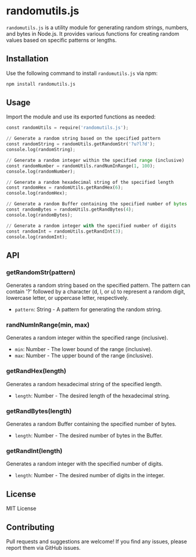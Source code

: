 # randomutils.js

`randomutils.js` is a utility module for generating random strings, numbers, and bytes in Node.js. It provides various functions for creating random values based on specific patterns or lengths.

## Installation

Use the following command to install `randomutils.js` via npm:

```bash
npm install randomutils.js
```
## Usage
Import the module and use its exported functions as needed:

```python
const randomUtils = require('randomutils.js');

// Generate a random string based on the specified pattern
const randomString = randomUtils.getRandomStr('?u?l?d');
console.log(randomString);

// Generate a random integer within the specified range (inclusive)
const randomNumber = randomUtils.randNumInRange(1, 100);
console.log(randomNumber);

// Generate a random hexadecimal string of the specified length
const randomHex = randomUtils.getRandHex(6);
console.log(randomHex);

// Generate a random Buffer containing the specified number of bytes
const randomBytes = randomUtils.getRandBytes(4);
console.log(randomBytes);

// Generate a random integer with the specified number of digits
const randomInt = randomUtils.getRandInt(3);
console.log(randomInt);

```
## API
### getRandomStr(pattern)

Generates a random string based on the specified pattern. The pattern can contain '?' followed by a character (d, l, or u) to represent a random digit, lowercase letter, or uppercase letter, respectively.

- `pattern`: String - A pattern for generating the random string.

### randNumInRange(min, max)

Generates a random integer within the specified range (inclusive).

- `min`: Number - The lower bound of the range (inclusive).
- `max`: Number - The upper bound of the range (inclusive).

### getRandHex(length)

Generates a random hexadecimal string of the specified length.

- `length`: Number - The desired length of the hexadecimal string.

### getRandBytes(length)

Generates a random Buffer containing the specified number of bytes.

- `length`: Number - The desired number of bytes in the Buffer.

### getRandInt(length)

Generates a random integer with the specified number of digits.

- `length`: Number - The desired number of digits in the integer.

## License
MIT License

## Contributing
Pull requests and suggestions are welcome! If you find any issues, please report them via GitHub issues.